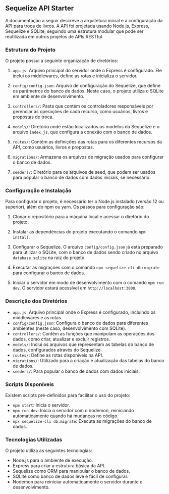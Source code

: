 ## Sequelize API Starter

A documentação a seguir descreve a arquitetura inicial e a configuração da API para troca de livros. A API foi projetada usando Node.js, Express, Sequelize e SQLite, seguindo uma estrutura modular que pode ser reutilizada em outros projetos de APIs RESTful.

### Estrutura do Projeto

O projeto possui a seguinte organização de diretórios:

1. `app.js`: Arquivo principal do servidor onde o Express é configurado. Ele inclui os middlewares, define as rotas e inicializa o servidor.

2. `config/config.json`: Arquivo de configuração do Sequelize, que define os parâmetros do banco de dados. Neste caso, o projeto utiliza o SQLite em ambiente de desenvolvimento.

3. `controllers/`: Pasta que contém os controladores responsáveis por gerenciar as operações de cada recurso, como usuários, livros e propostas de troca.

4. `models/`: Diretório onde estão localizados os modelos do Sequelize e o arquivo `index.js`, que configura a conexão com o banco de dados.

5. `routes/`: Contém as definições das rotas para os diferentes recursos da API, como usuários, livros e propostas.

6. `migrations/`: Armazena os arquivos de migração usados para configurar o banco de dados.

7. `seeders/`: Diretório para os arquivos de seed, que podem ser usados para popular o banco de dados com dados iniciais, se necessário.

### Configuração e Instalação

Para configurar o projeto, é necessário ter o Node.js instalado (versão 12 ou superior), além do npm ou yarn. Os passos para configuração são:

1. Clonar o repositório para a máquina local e acessar o diretório do projeto.

2. Instalar as dependências do projeto executando o comando `npm install`.

3. Configurar o Sequelize. O arquivo `config/config.json` já está preparado para utilizar o SQLite, com o banco de dados sendo criado no arquivo `database.sqlite` na raiz do projeto.

4. Executar as migrações com o comando `npx sequelize-cli db:migrate` para configurar o banco de dados.

5. Iniciar o servidor em modo de desenvolvimento com o comando `npm run dev`. O servidor estará acessível em `http://localhost:3000`.

### Descrição dos Diretórios

- `app.js`: Arquivo principal onde o Express é configurado, incluindo os middlewares e as rotas.
- `config/config.json`: Configura o banco de dados para diferentes ambientes (neste caso, desenvolvimento com SQLite).
- `controllers/`: Contém as funções que manipulam as operações dos dados, como criar, atualizar e excluir registros.
- `models/`: Inclui os arquivos que representam as tabelas do banco de dados, configurados através do Sequelize.
- `routes/`: Define as rotas disponíveis na API.
- `migrations/`: Utilizado para a criação e atualização das tabelas do banco de dados.
- `seeders/`: Para popular o banco de dados com dados iniciais.

### Scripts Disponíveis

Existem scripts pré-definidos para facilitar o uso do projeto:

- `npm start`: Inicia o servidor.
- `npm run dev`: Inicia o servidor com o nodemon, reiniciando automaticamente quando há mudanças no código.
- `npx sequelize-cli db:migrate`: Executa as migrações do banco de dados.

### Tecnologias Utilizadas

O projeto utiliza as seguintes tecnologias:
- Node.js para o ambiente de execução.
- Express para criar a estrutura básica da API.
- Sequelize como ORM para manipular o banco de dados.
- SQLite como banco de dados leve e fácil de configurar.
- Nodemon para reiniciar automaticamente o servidor durante o desenvolvimento.
